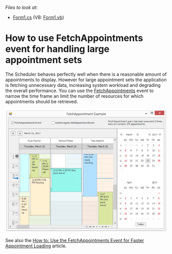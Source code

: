 <!-- default file list -->
*Files to look at*:

* [Form1.cs](./CS/FetchAppointmentExample/Form1.cs) (VB: [Form1.vb](./VB/FetchAppointmentExample/Form1.vb))
<!-- default file list end -->
# How to use FetchAppointments event for handling large appointment sets


<p>The Scheduler behaves perfectly well when there is a reasonable amount of appointments to display. However for large appointment sets the application is fetching unnecessary data, increasing system workload and degrading the overall performance. You can use the <a href="http://help.devexpress.com/#CoreLibraries/DevExpressXtraSchedulerISchedulerStorageBase_FetchAppointmentstopic">FetchAppointments</a> event to narrow the time frame an limit the number of resources for which appointments should be retrieved.<br><br><img src="https://raw.githubusercontent.com/DevExpress-Examples/how-to-use-fetchappointments-event-for-handling-large-appointment-sets-e2730/16.2.3+/media/4f13ba4a-0fcf-11e7-80bf-00155d62480c.png"></p>
<p>See also the <a href="http://documentation.devexpress.com/#WindowsForms/CustomDocument2299"><u>How to: Use the FetchAppointments Event for Faster Appointment Loading</u></a> article.</p>

<br/>


